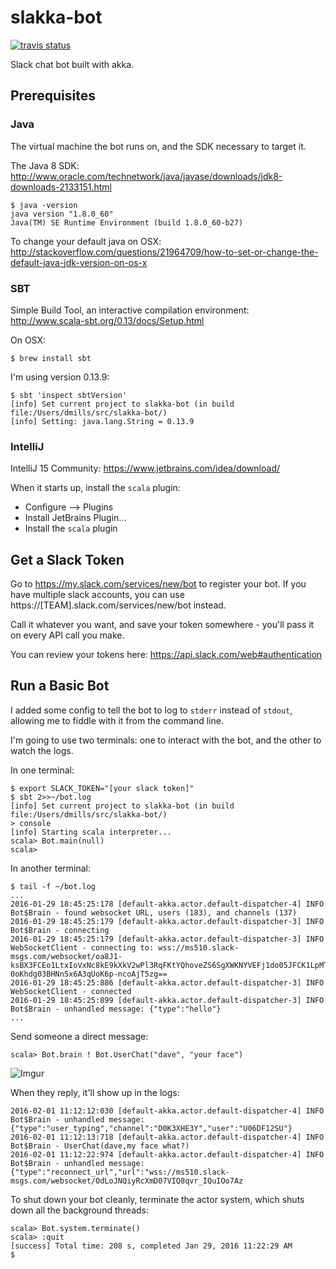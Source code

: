 # slakka-bot

[![travis status](https://travis-ci.org/dvmlls/slakka-bot.svg?branch=master)](https://travis-ci.org/dvmlls/slakka-bot)

Slack chat bot built with akka.  

## Prerequisites

### Java

The virtual machine the bot runs on, and the SDK necessary to target it. 

The Java 8 SDK: http://www.oracle.com/technetwork/java/javase/downloads/jdk8-downloads-2133151.html

```
$ java -version
java version "1.8.0_60"
Java(TM) SE Runtime Environment (build 1.8.0_60-b27)
```

To change your default java on OSX: http://stackoverflow.com/questions/21964709/how-to-set-or-change-the-default-java-jdk-version-on-os-x

### SBT

Simple Build Tool, an interactive compilation environment: http://www.scala-sbt.org/0.13/docs/Setup.html

On OSX:
```
$ brew install sbt
```

I'm using version 0.13.9: 
```
$ sbt 'inspect sbtVersion'
[info] Set current project to slakka-bot (in build file:/Users/dmills/src/slakka-bot/)
[info] Setting: java.lang.String = 0.13.9
```

### IntelliJ

IntelliJ 15 Community: https://www.jetbrains.com/idea/download/ 

When it starts up, install the `scala` plugin:
* Configure --> Plugins
* Install JetBrains Plugin...
* Install the `scala` plugin

## Get a Slack Token

Go to https://my.slack.com/services/new/bot to register your bot. If you have multiple slack accounts, you can use https://[TEAM].slack.com/services/new/bot instead. 

Call it whatever you want, and save your token somewhere - you'll pass it on every API call you make. 

You can review your tokens here: https://api.slack.com/web#authentication 

## Run a Basic Bot

I added some config to tell the bot to log to `stderr` instead of `stdout`, allowing me to fiddle with it from the command line.

I'm going to use two terminals: one to interact with the bot, and the other to watch the logs.

In one terminal:
```
$ export SLACK_TOKEN="[your slack token]"
$ sbt 2>>~/bot.log
[info] Set current project to slakka-bot (in build file:/Users/dmills/src/slakka-bot/)
> console 
[info] Starting scala interpreter...
scala> Bot.main(null)
scala> 
```

In another terminal:
```
$ tail -f ~/bot.log
...
2016-01-29 18:45:25:178 [default-akka.actor.default-dispatcher-4] INFO Bot$Brain - found websocket URL, users (183), and channels (137)
2016-01-29 18:45:25:179 [default-akka.actor.default-dispatcher-3] INFO Bot$Brain - connecting
2016-01-29 18:45:25:179 [default-akka.actor.default-dispatcher-3] INFO WebSocketClient - connecting to: wss://ms510.slack-msgs.com/websocket/oa8J1-ksBX3FCEo1LtxIoVxNc8kE9kXkV2wPl3RqFKtYQhoveZS6SgXWKNYVEFj1do05JFCK1LpMT9oE_CkMWqmu61MIys29I5PL1tZ_2xkYNYqGMebv-0oKhdg03BHNn5x6A3qUoK6p-ncoAjT5zg==
2016-01-29 18:45:25:886 [default-akka.actor.default-dispatcher-3] INFO WebSocketClient - connected
2016-01-29 18:45:25:899 [default-akka.actor.default-dispatcher-3] INFO Bot$Brain - unhandled message: {"type":"hello"}
...
```

Send someone a direct message:
```
scala> Bot.brain ! Bot.UserChat("dave", "your face")
```

![Imgur](http://i.imgur.com/YhidXhl.png)

When they reply, it'll show up in the logs:
```
2016-02-01 11:12:12:030 [default-akka.actor.default-dispatcher-4] INFO Bot$Brain - unhandled message: {"type":"user_typing","channel":"D0K3XHE3Y","user":"U06DF12SU"}
2016-02-01 11:12:13:718 [default-akka.actor.default-dispatcher-4] INFO Bot$Brain - UserChat(dave,my face what?)
2016-02-01 11:12:22:974 [default-akka.actor.default-dispatcher-4] INFO Bot$Brain - unhandled message: {"type":"reconnect_url","url":"wss://ms510.slack-msgs.com/websocket/OdLoJNQiyRcXmD07VIQ8qvr_IQuIOo7Az
```


To shut down your bot cleanly, terminate the actor system, which shuts down all the background threads:
```
scala> Bot.system.terminate()
scala> :quit
[success] Total time: 208 s, completed Jan 29, 2016 11:22:29 AM
$ 
```